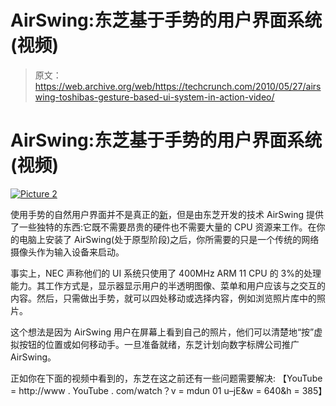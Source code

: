 # AirSwing:东芝基于手势的用户界面系统(视频)

> 原文：<https://web.archive.org/web/https://techcrunch.com/2010/05/27/airswing-toshibas-gesture-based-ui-system-in-action-video/>

# AirSwing:东芝基于手势的用户界面系统(视频)

[![](img/ab627ce05f7654b5bcb044f0e2e2e671.png "Picture 2")](https://web.archive.org/web/20221208075356/http://www.crunchgear.com/2010/05/27/airswing-toshibas-gesture-based-ui-system-in-action-video/picture-2-16/)

使用手势的自然用户界面并不是真正的[新](https://web.archive.org/web/20221208075356/http://www.crunchgear.com/tag/natal)，但是由东芝开发的技术 AirSwing 提供了一些独特的东西:它既不需要昂贵的硬件也不需要大量的 CPU 资源来工作。在你的电脑上安装了 AirSwing(处于原型阶段)之后，你所需要的只是一个传统的网络摄像头作为输入设备来启动。

事实上，NEC 声称他们的 UI 系统只使用了 400MHz ARM 11 CPU 的 3%的处理能力。其工作方式是，显示器显示用户的半透明图像、菜单和用户应该与之交互的内容。然后，只需做出手势，就可以四处移动或选择内容，例如浏览照片库中的照片。

这个想法是因为 AirSwing 用户在屏幕上看到自己的照片，他们可以清楚地“按”虚拟按钮的位置或如何移动手。一旦准备就绪，东芝计划向数字标牌公司推广 AirSwing。

正如你在下面的视频中看到的，东芝在这之前还有一些问题需要解决:
【YouTube = http://www . YouTube . com/watch？v = mdun 01 u–jE&w = 640&h = 385】